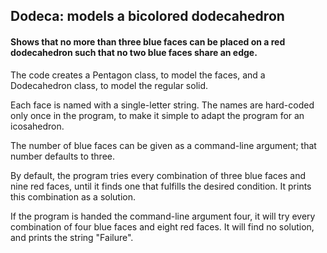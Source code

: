 ## Dodeca: models a bicolored dodecahedron

#### Shows that no more than three blue faces can be placed on a red dodecahedron such that no two blue faces share an edge. 

The code creates a Pentagon class, to model the faces, and a Dodecahedron class, to model the regular solid. 

Each face is named with a single-letter string. The names are hard-coded only once in the program, to make it simple to adapt
the program for an icosahedron.

The number of blue faces can be given as a command-line argument; that number defaults to three.  

By default, the program tries every combination of three blue faces and nine red faces, until it finds one that 
fulfills the desired condition. It prints this combination as a solution.

If the program is handed the command-line argument four, it will try every combination of four blue faces and eight
red faces. It will find no solution, and prints the string "Failure".
